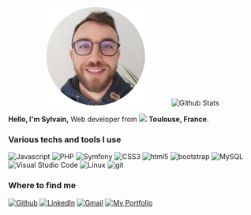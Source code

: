 
<p align="center">
  <img src="img/portrait.png" alt="Sylvain Sainte Romane" height="200" style="margin-right: 50px"/>
  <img src="https://github-readme-stats.vercel.app/api?username=sylvainstr&show_icons=true&theme=graywhite" alt="Github Stats" />
</p>
<p>
  <strong>Hello, I'm Sylvain,</strong> Web developer from <img src="https://cdn-icons-png.flaticon.com/512/197/197560.png" width="13"/> <b>Toulouse, France</b>.
</p>
<h3>Various techs and tools I use</h3>
<p>
  <img alt="Javascript" src="https://img.shields.io/badge/-JavaScript-%23F7DF1C?style=flat-square&logo=javascript&logoColor=000000&labelColor=%23F7DF1C&color=%23FFCE5A" />
  <img alt="PHP" src="https://img.shields.io/badge/-PHP-858EB8?style=flat-square&logo=php&logoColor=white" />
  <img alt="Symfony" src="https://img.shields.io/badge/-Symfony-white?style=flat-square&logo=Symfony&logoColor=black" />
  <img alt="CSS3" src="https://img.shields.io/badge/-CSS3-1572B6?style=flat-square&logo=css3" />
  <img alt="html5" src="https://img.shields.io/badge/-HTML5-E34F26?style=flat-square&logo=html5&logoColor=white" />
  <img alt="bootstrap" src="https://img.shields.io/badge/-Bootstrap-563D7C?style=flat-square&logo=bootstrap" />
  <img alt="MySQL" src="https://img.shields.io/badge/-MySQL-42759C?style=flat-square&logo=MySQL&logoColor=white" />
  <img alt="Visual Studio Code" src="https://img.shields.io/badge/-Visual Studio Code-rgb(77,172,237)?style=flat-square&logo=Visual Studio Code&logoColor=white" />
  <img alt="Linux" src="https://img.shields.io/badge/-Linux-black?style=flat-square&logo=linux&logoColor=white" />
  <img alt="git" src="https://img.shields.io/badge/-Git-F05032?style=flat-square&logo=git&logoColor=white" />
</p>
  <h3>Where to find me</h3>
<p>
  <a href="https://github.com/sylvainstr" target="_blank"><img alt="Github" src="https://img.shields.io/badge/GitHub-%2312100E.svg?&style=for-the-badge&logo=Github&logoColor=white" /></a>  
  <a href="https://www.linkedin.com/in/sylvain-sainte-romane/" target="_blank"><img alt="LinkedIn" src="https://img.shields.io/badge/linkedin-%230077B5.svg?&style=for-the-badge&logo=linkedin&logoColor=white" /></a>
  <a href="mailto:sylvain.sainteromane@gmail.com" target="_blank"><img alt="Gmail" src="https://img.shields.io/badge/gmail-critical.svg?&style=for-the-badge&logo=gmail&logoColor=white" /></a>
  <a href="https://www.sylvainsainteromane.com" target="_blank"><img alt="My Portfolio" src="https://img.shields.io/badge/my portfolio-yellowgreen.svg?&style=for-the-badge&logo=portfolio&logoColor=white" /></a>
</p>